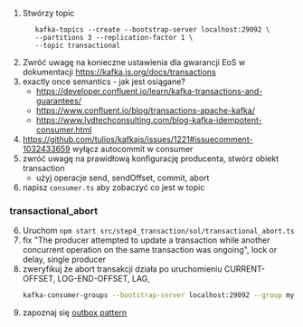 1. Stwórzy topic 
   ```shell
      kafka-topics --create --bootstrap-server localhost:29092 \
      --partitions 3 --replication-factor 1 \
      --topic transactional
   ```
2. Zwróć uwagę na konieczne ustawienia dla gwarancji EoS w dokumentacji https://kafka.js.org/docs/transactions
2. exactly once semantics - jak jest osiągane?
   - https://developer.confluent.io/learn/kafka-transactions-and-guarantees/
   - https://www.confluent.io/blog/transactions-apache-kafka/
   - https://www.lydtechconsulting.com/blog-kafka-idempotent-consumer.html
3. https://github.com/tulios/kafkajs/issues/1221#issuecomment-1032433659 wyłącz autocommit w consumer
4. zwróć uwagę na prawidłową konfigurację producenta, stwórz obiekt transaction
    - użyj operacje send, sendOffset, commit, abort
5. napisz `consumer.ts` aby zobaczyć co jest w topic

### transactional_abort
6. Uruchom `npm start src/step4_transaction/sol/transactional_abort.ts`
7. fix "The producer attempted to update a transaction while another concurrent operation on the same transaction was ongoing", lock or delay, single producer
7. zweryfikuj że abort transakcji działa po uruchomieniu CURRENT-OFFSET, LOG-END-OFFSET, LAG, 
   ```sh
   kafka-consumer-groups --bootstrap-server localhost:29092 --group my-transactional-abort --describe
   ```
8. zapoznaj się [outbox pattern](./outbox.md)
